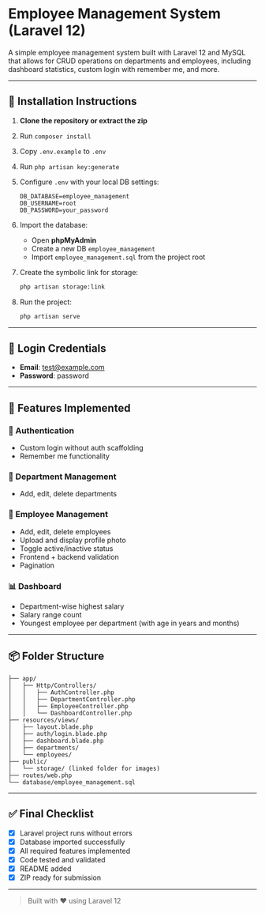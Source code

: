 # Employee Management System (Laravel 12)

A simple employee management system built with Laravel 12 and MySQL that allows for CRUD operations on departments and employees, including dashboard statistics, custom login with remember me, and more.

---

## 🔧 Installation Instructions

1. **Clone the repository or extract the zip**
2. Run `composer install`
3. Copy `.env.example` to `.env`
4. Run `php artisan key:generate`
5. Configure `.env` with your local DB settings:
    ```env
    DB_DATABASE=employee_management
    DB_USERNAME=root
    DB_PASSWORD=your_password
    ```
6. Import the database:
   - Open **phpMyAdmin**
   - Create a new DB `employee_management`
   - Import `employee_management.sql` from the project root

7. Create the symbolic link for storage:
   ```bash
   php artisan storage:link
   ```
8. Run the project:
   ```bash
   php artisan serve
   ```

---

## 🔐 Login Credentials

- **Email**: test@example.com
- **Password**: password

---

## 🧩 Features Implemented

### 🔑 Authentication
- Custom login without auth scaffolding
- Remember me functionality

### 📁 Department Management
- Add, edit, delete departments

### 👥 Employee Management
- Add, edit, delete employees
- Upload and display profile photo
- Toggle active/inactive status
- Frontend + backend validation
- Pagination

### 📊 Dashboard
- Department-wise highest salary
- Salary range count
- Youngest employee per department (with age in years and months)

---

## 📦 Folder Structure
```
├── app/
│   ├── Http/Controllers/
│   │   ├── AuthController.php
│   │   ├── DepartmentController.php
│   │   ├── EmployeeController.php
│   │   └── DashboardController.php
├── resources/views/
│   ├── layout.blade.php
│   ├── auth/login.blade.php
│   ├── dashboard.blade.php
│   ├── departments/
│   └── employees/
├── public/
│   └── storage/ (linked folder for images)
├── routes/web.php
└── database/employee_management.sql
```

---

## ✅ Final Checklist
- [x] Laravel project runs without errors
- [x] Database imported successfully
- [x] All required features implemented
- [x] Code tested and validated
- [x] README added
- [x] ZIP ready for submission

---

> Built with ❤️ using Laravel 12

